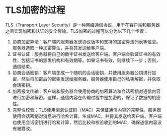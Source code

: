 # TLS加密的过程

TLS（Transport Layer Security）是一种网络通信协议，用于在客户端和服务器之间实现加密和认证的安全传输。TLS加密的过程可以分为以下几个步骤：

1. 协商加密算法：客户端向服务器发送协议版本和支持的加密算法列表等信息。服务器选取一种加密算法，并将其发送给客户端。
2. 证书认证：服务器将自己的数字证书发送给客户端。客户端会验证证书的有效性，包括证书的颁发机构和有效期等。如果证书有效，则继续下一步；否则，通信结束。
3. 协商会话密钥：客户端生成一个随机的会话密钥，并使用服务器公钥进行加密，然后将加密后的密钥发送给服务器。服务器使用自己的私钥解密，并获取会话密钥。
4. 加密报文传输：客户端和服务器会使用协商的加密算法和会话密钥对通信内容进行加密和解密。这样，通信内容在传输过程中是加密的，保证了数据的机密性。
5. 完整性校验：TLS使用消息认证码（MAC）来保证通信内容的完整性。服务器使用会话密钥对消息进行哈希计算，生成MAC，并将其发送给客户端。客户端也使用会话密钥进行哈希计算，然后比较和校验收到的MAC，确保通信内容没有被篡改。